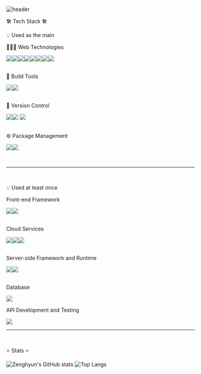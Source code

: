 ![header](https://capsule-render.vercel.app/api?type=waving&color=gradient&customColorList=3,2,2,5,30&height=300&section=header&text=Welcome!&fontSize=80&fontColor=E6E6FA&animation=fadeIn&fontAlignY=40&desc=Zenghyun's%20GitHub%20Profile&descAlign=57&descAlignY=55)



<p>🛠️  Tech Stack  🛠️</p>
<p>💡 Used as the main</p>

  <p>🧑🏻‍💻 Web Technologies</p>
  <div>
    <img src="https://img.shields.io/badge/html5-E34F26?style=for-the-badge&logo=html5&logoColor=white"><img src="https://img.shields.io/badge/CSS3-1572B6?style=for-the-badge&logo=CSS3&logoColor=white"><img src="https://img.shields.io/badge/sass-CC6699?style=for-the-badge&logo=sass&logoColor=white"><img src="https://img.shields.io/badge/styledcomponents-DB7093?style=for-the-badge&logo=styledcomponents&logoColor=white"><img src="https://img.shields.io/badge/JavaScript-F7DF1E?style=for-the-badge&logo=JavaScript&logoColor=white"><img src="https://img.shields.io/badge/typescript-3178C6?style=for-the-badge&logo=typescript&logoColor=white"><img src="https://img.shields.io/badge/react-61DAFB?style=for-the-badge&logo=react&logoColor=white"><img src="https://img.shields.io/badge/redux-764ABC?style=for-the-badge&logo=redux&logoColor=white">
  </div>
 
   <br>
    <p>🔨 Build Tools</p>
   
   <img src="https://img.shields.io/badge/webpack-8DD6F9?style=for-the-badge&logo=webpack&logoColor=white"><img src="https://img.shields.io/badge/vite-646CFF?style=for-the-badge&logo=vite&logoColor=white">
  <br />
 <br>
 <p>🔧 Version Control</p>
  
   <img src="https://img.shields.io/badge/git-F05032?style=for-the-badge&logo=git&logoColor=white"><img src="https://img.shields.io/badge/github-181717?style=for-the-badge&logo=github&logoColor=white">
   <img src="https://img.shields.io/badge/gitkraken-179287?style=for-the-badge&logo=gitkraken&logoColor=white">
<br/>
 <br>
 
  <p>⚙️ Package Management</p>
   
   <img src="https://img.shields.io/badge/yarn-2C8EBB?style=for-the-badge&logo=yarn&logoColor=white"><img src="https://img.shields.io/badge/npm-CB3837?style=for-the-badge&logo=npm&logoColor=white">


<br>

----

<br>
  <p>💡 Used at least once</p>

<p>Front-end Framework </p>
<div>
<img src="https://img.shields.io/badge/nextjs-nextdotjs?style=for-the-badge&logo=nextdotjs&logoColor=white"><img src="https://img.shields.io/badge/bootstrap-7952B3?style=for-the-badge&logo=bootstrap&logoColor=white">
</div>

<br>

 <p>Cloud Services</p>
 <div>
 <img src="https://img.shields.io/badge/firebase-FFCA28?style=for-the-badge&logo=firebase&logoColor=white"><img src="https://img.shields.io/badge/vercel-000000?style=for-the-badge&logo=vercel&logoColor=white"><img src="https://img.shields.io/badge/netlify-00C7B7?style=for-the-badge&logo=netlify&logoColor=white">
 </div>

  <br>
  
 <p>Server-side Framework and Runtime</p>
 <div>
<img src="https://img.shields.io/badge/koa-33333D?style=for-the-badge&logo=koa&logoColor=white"><img src="https://img.shields.io/badge/nodejs-339933?style=for-the-badge&logo=nodedotjs&logoColor=white">
 </div>

   <br>
   
 <p>Database</p>
<img src="https://img.shields.io/badge/mongodb-47A248?style=for-the-badge&logo=mongodb&logoColor=white">

<br>

 <p>API Development and Testing</p>

   <img src="https://img.shields.io/badge/postman-FF6C37?style=for-the-badge&logo=postman&logoColor=white">

   <br>
   
 ----
 
<br/>

 <p>⭐️  Stats  ⭐️</p>

![Zenghyun's GitHub stats](https://github-readme-stats.vercel.app/api?username=zenghyun&show_icons=true&theme=synthwave)
![Top Langs](https://github-readme-stats.vercel.app/api/top-langs/?username=zenghyun&layout=compact&theme=calm)
